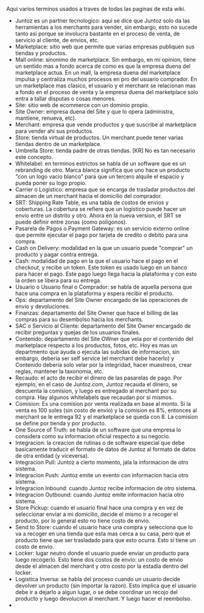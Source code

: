 Aqui varios terminos usados a traves de todas las paginas de esta wiki.

- Juntoz es un partner tecnologico: aqui se dice que Juntoz solo da las herramientas a los merchants para vender, sin embargo, esto no sucede tanto asi porque se involucra bastante en el proceso de venta, de servicio al cliente, de envios, etc.
- Marketplace: sitio web que permite que varias empresas publiquen sus tiendas y productos.
- Mall online: sinonimo de marketplace. Sin embargo, en mi opinion, tiene un sentido mas a fondo acerca de como es que la empresa duena del marketplace actua. En un mall, la empresa duena del marketplace impulsa y centraliza muchos procesos en pro del usuario comprador. En un marketplace mas clasico, el usuario y el merchant se relacionan mas a fondo en el proceso de venta y la empresa duena del marketplace solo entra a tallar disputas o cosas menores.
- Site: sitio web de ecommerce con un dominio propio.
- Site Owner: empresa duena del Site y que lo opera (administra, mantiene, renueva, etc).
- Merchant: empresa que vende productos y que suscribe al marketplace para vender ahi sus productos.
- Store: tienda virtual de productos. Un merchant puede tener varias tiendas dentro de un marketplace.
- Umbrella Store: tienda padre de otras tiendas. [KR] No es tan necesario este concepto.
- Whitelabel: en terminos estrictos se habla de un software que es un rebranding de otro. Marca blanca significa que uno hace un producto "con un logo vacio blanco" para que un tercero alquile el espacio y pueda poner su logo propio.
- Carrier o Logistico: empresa que se encarga de trasladar productos del almacen de un merchant hacia el domicilio del comprador.
- SRT: Shipping Rate Table, es una tabla de costos de envios y coberturas. La cobertura se refiere que un logistico puede hacer un envio entre un distrito y otro. Ahora en la nueva version, el SRT se puede definir entre zonas (como poligonos).
- Pasarela de Pagos o Payment Gateway: es un servicio externo online que permite ejecutar el pago por tarjeta de credito o debito para una compra.
- Cash on Delivery: modalidad en la que un usuario puede "comprar" un producto y pagar contra entrega.
- Cash: modalidad de pago en la que el usuario hace el pago en el checkout, y recibe un token. Este token es usado luego en un banco para hacer el pago. Este pago luego llega hacia la plataforma y con esto la orden se libera para su entrega.
- Usuario o Usuario final o Comprador: se habla de aquella persona que hace una compra en la plataforma y espera recibir el producto.
- Ops: departamento del Site Owner encargado de las operaciones de envio y devoluciones.
- Finanzas: departamento del Site Owner que hace el billing de las compras para su desembolso hacia los merchants.
- SAC o Servicio al Cliente: departamento del Site Owner encargado de recibir preguntas y quejas de los usuarios finales.
- Contenido: departamento del Site OWner que vela por el contenido del marketplace respecto a los productos, fotos, etc. Hoy es mas un departmento que ayuda o ejecuta las subidas de informacion, sin embargo, deberia ser self service (el merchant debe hacerlo) y Contenido deberia solo velar por la integridad, hacer muestreos, crear reglas, mantener la taxonomia, etc.
- Recaudo: el acto de recibir el dinero de las pasarelas de pago. Por ejemplo, en el caso de Juntoz.com, Juntoz recauda el dinero, se descuenta la comision, y luego es entregado al merchant por su compra. Hay algunos whitelabels que recaudan por si mismos.
- Comision: Es una comision por venta realizada en base al monto. Si la venta es 100 soles (sin costo de envio) y la comision es 8%, entonces al merchant se le entrega 92 y el marketplace se queda con 8.
La comision se define por tienda y por producto.
- One Source of Truth: se habla de un software que una empresa lo considera como su informacion oficial respecto a su negocio.
- Integracion: la creacion de rutinas o de software especial que debe basicamente traducir el formato de datos de Juntoz al formato de datos de otra entidad (y viceversa).
- Integracion Pull: Juntoz a cierto momento, jala la informacion de otro sistema.
- Integracion Push: Juntoz emite un evento con informacion hacia otro sistema.
- Integracion Inbound: cuando Juntoz recibe informacion de otro sistema.
- Integracion Outbound: cuando Juntoz emite informacion hacia otro sistema.
- Store Pickup: cuando el usuario final hace una compra y en vez de seleccionar enviar a mi domicilio, decide el mismo ir a recoger el producto, por lo general esto no tiene costo de envio.
- Send to Store: cuando el usuario hace una compra y selecciona que lo va a recoger en una tienda que esta mas cerca a su casa, pero que el producto tiene que ser trasladado para que esto ocurra. Esto si tiene un costo de envio.
- Locker: lugar neutro donde el usuario puede enviar un producto para luego recogerlo. Esto tiene dos costos de envio: un costo de envio desde el almacen del merchant y otro costo por la estadia dentro del locker.
- Logistica Inversa: se habla del proceso cuando un usuario decide devolver un producto (sin importar la razon). Esto implica que el usuario debe ir a dejarlo a algun lugar, o se debe coordinar un recojo del producto y luego devolucion al merchant. Y luego hacer el reembolso.
- 









